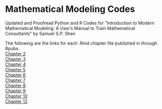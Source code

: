 # Mathematical Modeling Codes
Updated and Proofread Python and R Codes for "Introduction to Modern Mathematical Modeling: A User’s Manual to Train Mathematical Consultants" by Samuel S.P. Shen

The following are the links for each .Rmd chapter file published in through Rpubs.<br/>
[Chapter 2](https://rpubs.com/joaquinstawsky/mathmodel2) <br/>
[Chapter 3](https://rpubs.com/joaquinstawsky/mathmodel3)  <br/> 
[Chapter 4](https://rpubs.com/joaquinstawsky/mathmodel4)  <br/>
[Chapter 5](https://rpubs.com/joaquinstawsky/mathmodel5)  <br/>
[Chapter 6](https://rpubs.com/joaquinstawsky/mathmodel6)  <br/>
[Chapter 7](https://rpubs.com/joaquinstawsky/mathmodel7)  <br/>
[Chapter 8](https://rpubs.com/joaquinstawsky/mathmodel8)  <br/>
[Chapter 9](https://rpubs.com/joaquinstawsky/mathmodel9)  <br/>
[Chapter 10](https://rpubs.com/joaquinstawsky/mathmodel10)<br/>
[Chapter 12](https://rpubs.com/joaquinstawsky/mathmodel12)
